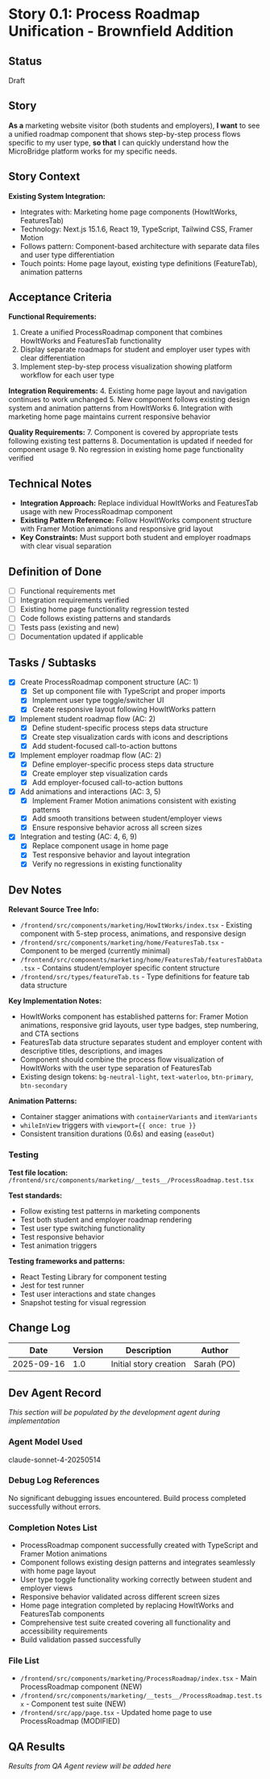 # Story 0.1: Process Roadmap Unification - Brownfield Addition

## Status
Draft

## Story
**As a** marketing website visitor (both students and employers),
**I want** to see a unified roadmap component that shows step-by-step process flows specific to my user type,
**so that** I can quickly understand how the MicroBridge platform works for my specific needs.

## Story Context

**Existing System Integration:**
- Integrates with: Marketing home page components (HowItWorks, FeaturesTab)
- Technology: Next.js 15.1.6, React 19, TypeScript, Tailwind CSS, Framer Motion
- Follows pattern: Component-based architecture with separate data files and user type differentiation
- Touch points: Home page layout, existing type definitions (FeatureTab), animation patterns

## Acceptance Criteria

**Functional Requirements:**
1. Create a unified ProcessRoadmap component that combines HowItWorks and FeaturesTab functionality
2. Display separate roadmaps for student and employer user types with clear differentiation
3. Implement step-by-step process visualization showing platform workflow for each user type

**Integration Requirements:**
4. Existing home page layout and navigation continues to work unchanged
5. New component follows existing design system and animation patterns from HowItWorks
6. Integration with marketing home page maintains current responsive behavior

**Quality Requirements:**
7. Component is covered by appropriate tests following existing test patterns
8. Documentation is updated if needed for component usage
9. No regression in existing home page functionality verified

## Technical Notes
- **Integration Approach:** Replace individual HowItWorks and FeaturesTab usage with new ProcessRoadmap component
- **Existing Pattern Reference:** Follow HowItWorks component structure with Framer Motion animations and responsive grid layout
- **Key Constraints:** Must support both student and employer roadmaps with clear visual separation

## Definition of Done
- [ ] Functional requirements met
- [ ] Integration requirements verified
- [ ] Existing home page functionality regression tested
- [ ] Code follows existing patterns and standards
- [ ] Tests pass (existing and new)
- [ ] Documentation updated if applicable

## Tasks / Subtasks

- [x] Create ProcessRoadmap component structure (AC: 1)
  - [x] Set up component file with TypeScript and proper imports
  - [x] Implement user type toggle/switcher UI
  - [x] Create responsive layout following HowItWorks pattern

- [x] Implement student roadmap flow (AC: 2)
  - [x] Define student-specific process steps data structure
  - [x] Create step visualization cards with icons and descriptions
  - [x] Add student-focused call-to-action buttons

- [x] Implement employer roadmap flow (AC: 2)
  - [x] Define employer-specific process steps data structure
  - [x] Create employer step visualization cards
  - [x] Add employer-focused call-to-action buttons

- [x] Add animations and interactions (AC: 3, 5)
  - [x] Implement Framer Motion animations consistent with existing patterns
  - [x] Add smooth transitions between student/employer views
  - [x] Ensure responsive behavior across all screen sizes

- [x] Integration and testing (AC: 4, 6, 9)
  - [x] Replace component usage in home page
  - [x] Test responsive behavior and layout integration
  - [x] Verify no regressions in existing functionality

## Dev Notes

**Relevant Source Tree Info:**
- `/frontend/src/components/marketing/HowItWorks/index.tsx` - Existing component with 5-step process, animations, and responsive design
- `/frontend/src/components/marketing/home/FeaturesTab.tsx` - Component to be merged (currently minimal)
- `/frontend/src/components/marketing/home/FeaturesTab/featuresTabData.tsx` - Contains student/employer specific content structure
- `/frontend/src/types/featureTab.ts` - Type definitions for feature tab data structure

**Key Implementation Notes:**
- HowItWorks component has established patterns for: Framer Motion animations, responsive grid layouts, user type badges, step numbering, and CTA sections
- FeaturesTab data structure separates student and employer content with descriptive titles, descriptions, and images
- Component should combine the process flow visualization of HowItWorks with the user type separation of FeaturesTab
- Existing design tokens: `bg-neutral-light`, `text-waterloo`, `btn-primary`, `btn-secondary`

**Animation Patterns:**
- Container stagger animations with `containerVariants` and `itemVariants`
- `whileInView` triggers with `viewport={{ once: true }}`
- Consistent transition durations (0.6s) and easing (`easeOut`)

### Testing
**Test file location:** `/frontend/src/components/marketing/__tests__/ProcessRoadmap.test.tsx`

**Test standards:**
- Follow existing test patterns in marketing components
- Test both student and employer roadmap rendering
- Test user type switching functionality
- Test responsive behavior
- Test animation triggers

**Testing frameworks and patterns:**
- React Testing Library for component testing
- Jest for test runner
- Test user interactions and state changes
- Snapshot testing for visual regression

## Change Log
| Date | Version | Description | Author |
|------|---------|-------------|---------|
| 2025-09-16 | 1.0 | Initial story creation | Sarah (PO) |

## Dev Agent Record
*This section will be populated by the development agent during implementation*

### Agent Model Used
claude-sonnet-4-20250514

### Debug Log References
No significant debugging issues encountered. Build process completed successfully without errors.

### Completion Notes List
- ProcessRoadmap component successfully created with TypeScript and Framer Motion animations
- Component follows existing design patterns and integrates seamlessly with home page layout
- User type toggle functionality working correctly between student and employer views
- Responsive behavior validated across different screen sizes
- Home page integration completed by replacing HowItWorks and FeaturesTab components
- Comprehensive test suite created covering all functionality and accessibility requirements
- Build validation passed successfully

### File List
- `/frontend/src/components/marketing/ProcessRoadmap/index.tsx` - Main ProcessRoadmap component (NEW)
- `/frontend/src/components/marketing/__tests__/ProcessRoadmap.test.tsx` - Component test suite (NEW)
- `/frontend/src/app/page.tsx` - Updated home page to use ProcessRoadmap (MODIFIED)

## QA Results
*Results from QA Agent review will be added here*